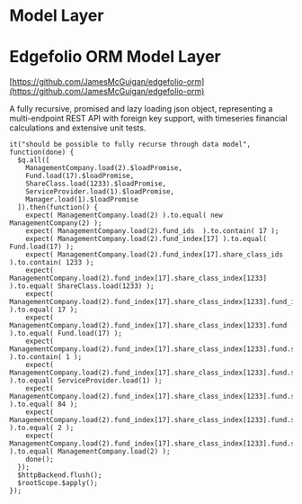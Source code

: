 # Model Layer

# Edgefolio ORM Model Layer

[https://github.com/JamesMcGuigan/edgefolio-orm](https://github.com/JamesMcGuigan/edgefolio-orm)

A fully recursive, promised and lazy loading json object, 
representing a multi-endpoint REST API with foreign key support,
with timeseries financial calculations and extensive unit tests. 

```
it("should be possible to fully recurse through data model", function(done) {
  $q.all([
    ManagementCompany.load(2).$loadPromise,
    Fund.load(17).$loadPromise,
    ShareClass.load(1233).$loadPromise,
    ServiceProvider.load(1).$loadPromise,
    Manager.load(1).$loadPromise
  ]).then(function() {
    expect( ManagementCompany.load(2) ).to.equal( new ManagementCompany(2) );
    expect( ManagementCompany.load(2).fund_ids  ).to.contain( 17 );
    expect( ManagementCompany.load(2).fund_index[17] ).to.equal( Fund.load(17) );
    expect( ManagementCompany.load(2).fund_index[17].share_class_ids ).to.contain( 1233 );
    expect( ManagementCompany.load(2).fund_index[17].share_class_index[1233] ).to.equal( ShareClass.load(1233) );
    expect( ManagementCompany.load(2).fund_index[17].share_class_index[1233].fund_id ).to.equal( 17 );
    expect( ManagementCompany.load(2).fund_index[17].share_class_index[1233].fund ).to.equal( Fund.load(17) );
    expect( ManagementCompany.load(2).fund_index[17].share_class_index[1233].fund.service_provider_ids ).to.contain( 1 );
    expect( ManagementCompany.load(2).fund_index[17].share_class_index[1233].fund.service_provider_index[1] ).to.equal( ServiceProvider.load(1) );
    expect( ManagementCompany.load(2).fund_index[17].share_class_index[1233].fund.service_provider_index[1].funds[0].id ).to.equal( 84 );
    expect( ManagementCompany.load(2).fund_index[17].share_class_index[1233].fund.service_provider_index[1].funds[0].management_company_id ).to.equal( 2 );
    expect( ManagementCompany.load(2).fund_index[17].share_class_index[1233].fund.service_provider_index[1].funds[0].management_company ).to.equal( ManagementCompany.load(2) );
    done();
  });
  $httpBackend.flush();
  $rootScope.$apply();
});
``` 

